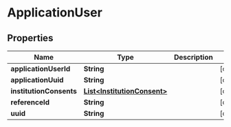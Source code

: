 
# ApplicationUser

## Properties
Name | Type | Description | Notes
------------ | ------------- | ------------- | -------------
**applicationUserId** | **String** |  |  [optional]
**applicationUuid** | **String** |  |  [optional]
**institutionConsents** | [**List&lt;InstitutionConsent&gt;**](InstitutionConsent.md) |  |  [optional]
**referenceId** | **String** |  |  [optional]
**uuid** | **String** |  |  [optional]



